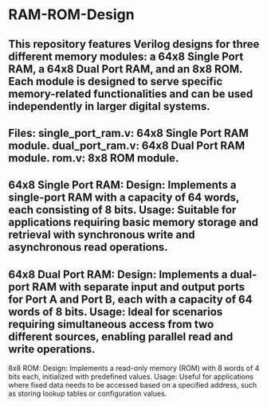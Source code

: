# RAM-ROM-Design
This repository features Verilog designs for three different memory modules: a 64x8 Single Port RAM, a 64x8 Dual Port RAM, and an 8x8 ROM. Each module is designed to serve specific memory-related functionalities and can be used independently in larger digital systems.
---------------------------
Files:
single_port_ram.v: 64x8 Single Port RAM module.
dual_port_ram.v: 64x8 Dual Port RAM module.
rom.v: 8x8 ROM module.
---------------------------
64x8 Single Port RAM:
Design: Implements a single-port RAM with a capacity of 64 words, each consisting of 8 bits.
Usage: Suitable for applications requiring basic memory storage and retrieval with synchronous write and asynchronous read operations.
----------------------------
64x8 Dual Port RAM:
Design: Implements a dual-port RAM with separate input and output ports for Port A and Port B, each with a capacity of 64 words of 8 bits.
Usage: Ideal for scenarios requiring simultaneous access from two different sources, enabling parallel read and write operations.
----------------------------
8x8 ROM:
Design: Implements a read-only memory (ROM) with 8 words of 4 bits each, initialized with predefined values.
Usage: Useful for applications where fixed data needs to be accessed based on a specified address, such as storing lookup tables or configuration values.
